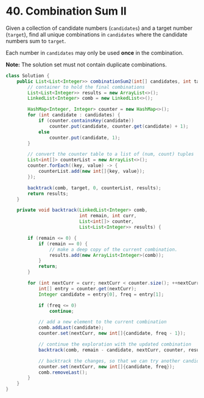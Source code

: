 # 40. Combination Sum II

Given a collection of candidate numbers (`candidates`) and a target number (`target`), find all unique combinations in `candidates` where the candidate numbers sum to `target`.

Each number in `candidates` may only be used **once** in the combination.

**Note:** The solution set must not contain duplicate combinations.



```java
class Solution {
    public List<List<Integer>> combinationSum2(int[] candidates, int target) {
        // container to hold the final combinations
        List<List<Integer>> results = new ArrayList<>();
        LinkedList<Integer> comb = new LinkedList<>();

        HashMap<Integer, Integer> counter = new HashMap<>();
        for (int candidate : candidates) {
            if (counter.containsKey(candidate))
                counter.put(candidate, counter.get(candidate) + 1);
            else
                counter.put(candidate, 1);
        }

        // convert the counter table to a list of (num, count) tuples
        List<int[]> counterList = new ArrayList<>();
        counter.forEach((key, value) -> {
            counterList.add(new int[]{key, value});
        });

        backtrack(comb, target, 0, counterList, results);
        return results;
    }

    private void backtrack(LinkedList<Integer> comb,
                           int remain, int curr,
                           List<int[]> counter,
                           List<List<Integer>> results) {

        if (remain <= 0) {
            if (remain == 0) {
                // make a deep copy of the current combination.
                results.add(new ArrayList<Integer>(comb));
            }
            return;
        }

        for (int nextCurr = curr; nextCurr < counter.size(); ++nextCurr) {
            int[] entry = counter.get(nextCurr);
            Integer candidate = entry[0], freq = entry[1];

            if (freq <= 0)
                continue;

            // add a new element to the current combination
            comb.addLast(candidate);
            counter.set(nextCurr, new int[]{candidate, freq - 1});

            // continue the exploration with the updated combination
            backtrack(comb, remain - candidate, nextCurr, counter, results);

            // backtrack the changes, so that we can try another candidate
            counter.set(nextCurr, new int[]{candidate, freq});
            comb.removeLast();
        }
    }
}
```
